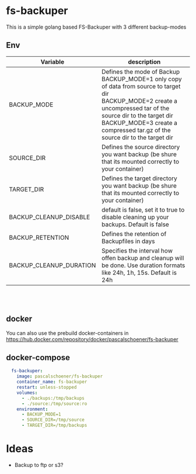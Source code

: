 # fs-backuper

This is a simple golang based FS-Backuper with 3 different backup-modes

## Env

|Variable|description|
|---|---|
|BACKUP_MODE| Defines the mode of Backup <br>BACKUP_MODE=1 only copy of data from source to target dir <br>BACKUP_MODE=2 create a uncompressed tar of the source dir to the target dir<br>BACKUP_MODE=3 create a compressed tar.gz of the source dir to the target dir|
|SOURCE_DIR| Defines the source directory you want backup (be shure that its mounted correctly to your container)|
|TARGET_DIR| Defines the target directory you want backup (be shure that its mounted correctly to your container)|
|BACKUP_CLEANUP_DISABLE | default is false, set it to true to disable cleaning up your backups. Default is false|
|BACKUP_RETENTION| Defines the retention of Backupfiles in days|
|BACKUP_CLEANUP_DURATION| Specifies the interval how offen backup and cleanup will be done. Use duration formats like 24h, 1h, 15s. Default is 24h|


<br>
<br>

## docker

You can also use the prebuild docker-containers in https://hub.docker.com/repository/docker/pascalschoener/fs-backuper

## docker-compose
``` yaml
  fs-backuper:
    image: pascalschoener/fs-backuper
    container_name: fs-backuper
    restart: unless-stopped
    volumes:
      - ./backups:/tmp/backups
      - ./source:/tmp/source:ro
    environment:
      - BACKUP_MODE=1
      - SOURCE_DIR=/tmp/source
      - TARGET_DIR=/tmp/backups
```

# Ideas
* Backup to ftp or s3?
